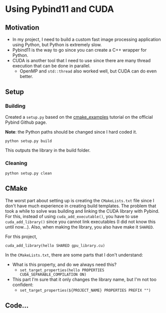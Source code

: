 # Using Pybind11 and CUDA

## Motivation

- In my project, I need to build a custom fast image processing application using Python, but Python is extremely slow.
- Pybind11 is the way to go since you can create a C++ wrapper for Python.
- CUDA is another tool that I need to use since there are many thread execution that can be done in parallel.
    - OpenMP and `std::thread` also worked well, but CUDA can do even better.

## Setup

### Building

Created a `setup.py` based on the [cmake_examples]() tutorial on the official Pybind Github page.

__Note__: the Python paths should be changed since I hard coded it.


```
python setup.py build
```

This outputs the library in the build folder.

### Cleaning

```
python setup.py clean
```

## CMake

The worst part about setting up is creating the `CMakeLists.txt` file since I don't have much experience in creating build templates.
The problem that took a while to solve was building and linking the CUDA library with Pybind.
For this, instead of using `cuda_add_executable()`, you have to use `cuda_add_library()` since you cannot link executables (I did not know this until now...).
Also, when making the library, you also have make it `SHARED`.

For this project,

```
cuda_add_library(hello SHARED gpu_library.cu)
```

In the `CMakeLists.txt`, there are some parts that I don't understand:

- What is this property, and do we always need this?
    - `set_target_properties(hello PROPERTIES CUDA_SEPARABLE_COMPILATION ON)`
- This part I'm sure that it only changes the library name, but I'm not too confident:
    - `set_target_properties(${PROJECT_NAME} PROPERTIES PREFIX "")`


## Code...

